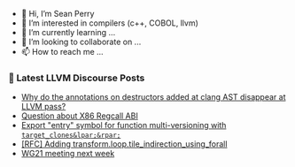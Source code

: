 - 👋 Hi, I’m Sean Perry
- 👀 I’m interested in compilers (c++, COBOL, llvm)
- 🌱 I’m currently learning ...
- 💞️ I’m looking to collaborate on ...
- 📫 How to reach me ...

<!---
s66perry/s66perry is a ✨ special ✨ repository because its `README.md` (this file) appears on your GitHub profile.
You can click the Preview link to take a look at your changes.
--->
### 📕 Latest LLVM Discourse Posts

<!-- DISCOURSE-LLVM:START -->
- [Why do the annotations on destructors added at clang AST disappear at LLVM pass?](https://discourse.llvm.org/t/why-do-the-annotations-on-destructors-added-at-clang-ast-disappear-at-llvm-pass/79672#post_5)
- [Question about X86 Regcall ABI](https://discourse.llvm.org/t/question-about-x86-regcall-abi/79690#post_1)
- [Export &quot;entry&quot; symbol for function multi-versioning with `target_clones&lpar;&rpar;`](https://discourse.llvm.org/t/export-entry-symbol-for-function-multi-versioning-with-target-clones/79688#post_1)
- [[RFC] Adding transform.loop.tile_indirection_using_forall](https://discourse.llvm.org/t/rfc-adding-transform-loop-tile-indirection-using-forall/79114#post_18)
- [WG21 meeting next week](https://discourse.llvm.org/t/wg21-meeting-next-week/79662#post_2)
<!-- DISCOURSE-LLVM:END -->
